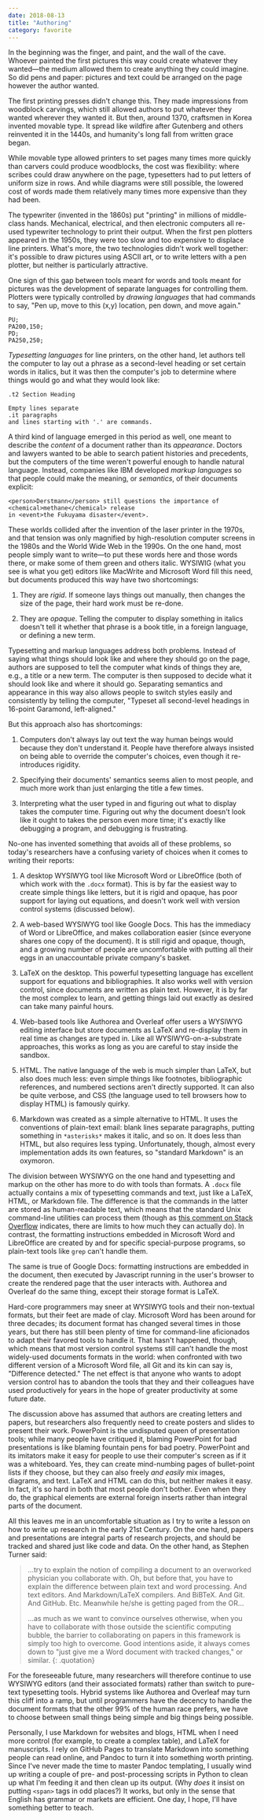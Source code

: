 ```yaml
---
date: 2018-08-13
title: "Authoring"
category: favorite
---
```


In the beginning was the finger, and paint, and the wall of the cave.
Whoever painted the first pictures this way could create whatever they wanted—the medium
allowed them to create anything they could imagine.
So did pens and paper:
pictures and text could be arranged on the page
however the author wanted.

The first printing presses didn't change this.
They made impressions from woodblock carvings,
which still allowed authors to put whatever they wanted wherever they wanted it.
But then,
around 1370,
craftsmen in Korea invented movable type.
It spread like wildfire after Gutenberg and others reinvented it in the 1440s,
and humanity's long fall from written grace began.

While movable type allowed printers to set pages
many times more quickly than carvers could produce woodblocks,
the cost was flexibility:
where scribes could draw anywhere on the page,
typesetters had to put letters of uniform size in rows.
And while diagrams were still possible,
the lowered cost of words made them relatively many times more expensive than they had been.

The typewriter (invented in the 1860s) put "printing" in millions of middle-class hands.
Mechanical, electrical, and then electronic computers all re-used typewriter technology
to print their output.
When the first pen plotters appeared in the 1950s,
they were too slow and too expensive to displace line printers.
What's more,
the two technologies didn't work well together:
it's possible to draw pictures using ASCII art,
or to write letters with a pen plotter,
but neither is particularly attractive.

One sign of this gap between tools meant for words and tools meant for pictures
was the development of separate languages for controlling them.
Plotters were typically controlled by *drawing languages* that had commands to say,
"Pen up,
move to this (x,y) location,
pen down,
and move again."

~~~
PU;
PA200,150;
PD;
PA250,250;
~~~

*Typesetting languages* for line printers,
on the other hand,
let authors tell the computer to lay out a phrase as a second-level heading
or set certain words in italics,
but it was then the computer's job to determine
where things would go and what they would look like:

~~~
.t2 Section Heading

Empty lines separate
.it paragraphs
and lines starting with '.' are commands.
~~~

A third kind of language emerged in this period as well,
one meant to describe the *content* of a document rather than its *appearance*.
Doctors and lawyers wanted to be able to search patient histories and precedents,
but the computers of the time weren't powerful enough to handle natural language.
Instead,
companies like IBM developed *markup languages*
so that people could make the meaning, or *semantics*, of their documents explicit:

~~~
<person>Derstmann</person> still questions the importance of <chemical>methane</chemical> release
in <event>the Fukuyama disaster</event>.
~~~

These worlds collided after the invention of the laser printer in the 1970s,
and that tension was only magnified by high-resolution computer screens in the 1980s
and the World Wide Web in the 1990s.
On the one hand,
most people simply want to write—to put these words here and those words there,
or make some of them green and others italic.
WYSIWIG (what you see is what you get) editors like MacWrite and Microsoft Word fill this need,
but documents produced this way have two shortcomings:

1.  They are *rigid*.
    If someone lays things out manually,
    then changes the size of the page,
    their hard work must be re-done.

2.  They are *opaque*.
    Telling the computer to display something in italics
    doesn't tell it whether that phrase is a book title,
    in a foreign language,
    or defining a new term.

Typesetting and markup languages address both problems.
Instead of saying what things should look like and where they should go on the page,
authors are supposed to tell the computer what kinds of things they are,
e.g., a title or a new term.
The computer is then supposed to decide what it should look like and where it should go.
Separating semantics and appearance in this way also allows people to switch styles easily and consistently
by telling the computer,
"Typeset all second-level headings in 16-point Garamond, left-aligned."

But this approach also has shortcomings:

1.  Computers don't always lay out text the way human beings would
    because they don't understand it.
    People have therefore always insisted on being able to override the computer's choices,
    even though it re-introduces rigidity.

2.  Specifying their documents' semantics seems alien to most people,
    and much more work than just enlarging the title a few times.

3.  Interpreting what the user typed in and figuring out what to display takes the computer time.
    Figuring out why the document doesn't look like it ought to takes the person even more time;
    it's exactly like debugging a program,
    and debugging is frustrating.

No-one has invented something that avoids all of these problems,
so today's researchers have a confusing variety of choices when it comes to writing their reports:

1.  A desktop WYSIWYG tool like Microsoft Word or LibreOffice (both of which work with the `.docx` format).
    This is by far the easiest way to create simple things like letters,
    but it is rigid and opaque,
    has poor support for laying out equations,
    and doesn't work well with version control systems (discussed below).

2.  A web-based WYSIWYG tool like Google Docs.
    This has the immediacy of Word or LibreOffice,
    and makes collaboration easier
    (since everyone shares one copy of the document).
    It is still rigid and opaque,
    though,
    and a growing number of people are uncomfortable with putting all their eggs
    in an unaccountable private company's basket.

3.  LaTeX on the desktop.
    This powerful typesetting language has excellent support for equations and bibliographies.
    It also works well with version control,
    since documents are written as plain text.
    However,
    it is by far the most complex to learn,
    and getting things laid out exactly as desired can take many painful hours.

4.  Web-based tools like Authorea and Overleaf
    offer users a WYSIWYG editing interface
    but store documents as LaTeX
    and re-display them in real time as changes are typed in.
    Like all WYSIWYG-on-a-substrate approaches, this works as long as you are careful to stay inside the sandbox.

5.  HTML.
    The native language of the web is much simpler than LaTeX,
    but also does much less:
    even simple things like footnotes, bibliographic references, and numbered sections aren't directly supported.
    It can also be quite verbose,
    and CSS
    (the language used to tell browsers how to display HTML)
    is famously quirky.

6.  Markdown was created as a simple alternative to HTML.
    It uses the conventions of plain-text email:
    blank lines separate paragraphs,
    putting something in `*asterisks*` makes it italic,
    and so on.
    It does less than HTML,
    but also requires less typing.
    Unfortunately,
    though,
    almost every implementation adds its own features,
    so "standard Markdown" is an oxymoron.

The division between WYSIWYG on the one hand and typesetting and markup on the other
has more to do with tools than formats.
A `.docx` file actually contains a mix of typesetting commands and text,
just like a LaTeX, HTML, or Markdown file.
The difference is that the commands in the latter are stored as human-readable text,
which means that the standard Unix command-line utilities can process them
(though as [this comment on Stack Overflow][html-regexp] indicates,
there are limits to how much they can actually do).
In contrast,
the formatting instructions embedded in Microsoft Word and LibreOffice
are created by and for specific special-purpose programs,
so plain-text tools like `grep` can't handle them.

The same is true of Google Docs:
formatting instructions are embedded in the document,
then executed by Javascript running in the user's browser
to create the rendered page that the user interacts with.
Authorea and Overleaf do the same thing,
except their storage format is LaTeX.

Hard-core programmers may sneer at WYSIWYG tools and their non-textual formats,
but their feet are made of clay.
Microsoft Word has been around for three decades;
its document format has changed several times in those years,
but there has still been plenty of time for command-line aficionados
to adapt their favored tools to handle it.
That hasn't happened, though,
which means that most version control systems still can't handle
the most widely-used documents formats in the world:
when confronted with two different version of a Microsoft Word file,
all Git and its kin can say is, "Difference detected."
The net effect is that
anyone who wants to adopt version control
has to abandon the tools that they and their colleagues have used productively for years
in the hope of greater productivity at some future date.

The discussion above has assumed that authors are creating letters and papers,
but researchers also frequently need to create posters and slides to present their work.
PowerPoint is the undisputed queen of presentation tools;
while many people have critiqued it,
blaming PowerPoint for bad presentations is like blaming fountain pens for bad poetry.
PowerPoint and its imitators make it easy for people to use their computer's screen as if it was a whiteboard.
Yes,
they can create mind-numbing pages of bullet-point lists if they choose,
but they can also freely *and easily* mix images, diagrams, and text.
LaTeX and HTML can do this,
but neither makes it easy.
In fact,
it's so hard in both that most people don't bother.
Even when they do,
the graphical elements are external foreign inserts
rather than integral parts of the document.

All this leaves me in an uncomfortable situation
as I try to write a lesson on how to write up research in the early 21st Century.
On the one hand,
papers and presentations are integral parts of research projects,
and should be tracked and shared just like code and data.
On the other hand,
as Stephen Turner said:

> …try to explain the notion of compiling a document to an overworked physician you collaborate with.
> Oh, but before that, you have to explain the difference between plain text and word processing.
> And text editors.
> And Markdown/LaTeX compilers.
> And BiBTeX.
> And Git.
> And GitHub. Etc.
> Meanwhile he/she is getting paged from the OR…
>
> …as much as we want to convince ourselves otherwise,
> when you have to collaborate with those outside the scientific computing bubble,
> the barrier to collaborating on papers in this framework is simply too high to overcome.
> Good intentions aside,
> it always comes down to "just give me a Word document with tracked changes," or similar.
{: .quotation}

For the foreseeable future,
many researchers will therefore continue to use WYSIWYG editors
(and their associated formats)
rather than switch to pure-text typesetting tools.
Hybrid systems like Authorea and Overleaf may turn this cliff into a ramp,
but until programmers have the decency to handle the document formats that the other 99% of the human race prefers,
we have to choose between small things being simple and big things being possible.

Personally,
I use Markdown for websites and blogs,
HTML when I need more control (for example, to create a complex table),
and LaTeX for manuscripts.
I rely on GitHub Pages to translate Markdown into something people can read online,
and Pandoc to turn it into something worth printing.
Since I've never made the time to master Pandoc templating,
I usually wind up writing a couple of pre- and post-processing scripts in Python
to clean up what I'm feeding it
and then clean up its output.
(Why *does* it insist on putting `<span>` tags in odd places?)
It works,
but only in the sense that English has grammar
or markets are efficient.
One day,
I hope,
I'll have something better to teach.

[html-regexp]: https://stackoverflow.com/questions/1732348/regex-match-open-tags-except-xhtml-self-contained-tags/1732454#1732454
